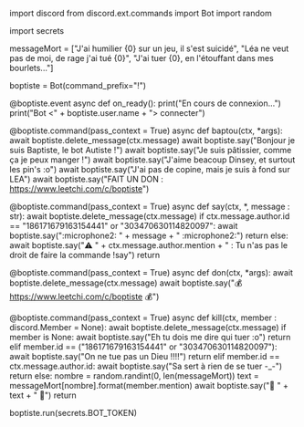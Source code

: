 import discord
from discord.ext.commands import Bot
import random

import secrets

messageMort = ["J'ai humilier {0} sur un jeu, il s'est suicidé", "Léa ne veut pas de moi, de rage j'ai tué {0}", "J'ai tuer {0}, en l'étouffant dans mes bourlets..."]

boptiste = Bot(command_prefix="!")


@boptiste.event
async def on_ready():
    print("En cours de connexion...")
    print("Bot <" + boptiste.user.name + "> connecter")


@boptiste.command(pass_context = True)
async def baptou(ctx, *args):
    await boptiste.delete_message(ctx.message)
    await boptiste.say("Bonjour je suis Baptiste, le bot Autiste !")
    await boptiste.say("Je suis pâtissier, comme ça je peux manger !")
    await boptiste.say("J'aime beacoup Dinsey, et surtout les pin's :o")
    await boptiste.say("J'ai pas de copine, mais je suis à fond sur LEA")
    await boptiste.say("FAIT UN DON : https://www.leetchi.com/c/boptiste")

@boptiste.command(pass_context = True)
async def say(ctx, *, message : str):
    await boptiste.delete_message(ctx.message)
    if ctx.message.author.id == "186171679163154441" or "303470630114820097":
        await boptiste.say(":microphone2: " + message + " :microphone2:")
        return
    else:
        await boptiste.say(":warning: " + ctx.message.author.mention + " : Tu n'as pas le droit de faire la commande !say")
        return

@boptiste.command(pass_context = True)
async def don(ctx, *args):
    await boptiste.delete_message(ctx.message)
    await boptiste.say(":moneybag:  https://www.leetchi.com/c/boptiste :moneybag:")

@boptiste.command(pass_context = True)
async def kill(ctx, member : discord.Member = None):
    await boptiste.delete_message(ctx.message)
    if member is None:
        await boptiste.say("Eh tu dois me dire qui tuer :o")
        return
    elif member.id == ("186171679163154441" or "303470630114820097"):
        await boptiste.say("On ne tue pas un Dieu !!!!")
        return
    elif member.id == ctx.message.author.id:
        await boptiste.say("Sa sert à rien de se tuer -_-")
        return
    else:
        nombre = random.randint(0, len(messageMort))
        text = messageMort[nombre].format(member.mention)
        await boptiste.say(":knife: " + text + " :knife:")
        return


boptiste.run(secrets.BOT_TOKEN)
